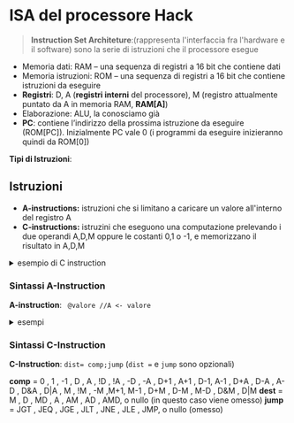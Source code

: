 
# ISA del processore Hack


> **Instruction Set Architeture**:(rappresenta l'interfaccia fra l'hardware e il software) sono la serie di istruzioni che il processore esegue

- Memoria dati: RAM – una sequenza di registri a 16 bit che contiene dati
- Memoria istruzioni: ROM – una sequenza di registri a 16 bit che contiene istruzioni da eseguire
- **Registri**: D, A (**registri interni** del processore), M (registro attualmente puntato da A in memoria RAM, **RAM[A]**) 
- Elaborazione: ALU, la conosciamo già
- **PC**: contiene l’indirizzo della prossima istruzione da eseguire (ROM[PC]). Inizialmente PC vale 0 (i programmi da eseguire inizieranno quindi da ROM[0])

**Tipi di Istruzioni**:

## Istruzioni

- **A-instructions:** istruzioni che si limitano a caricare un valore all'interno del registro A 
- **C-instructions:** istruzini che eseguono una computazione prelevando i due operandi A,D,M oppure le costanti 0,1 o -1, e memorizzano il risultato in A,D,M

<details>
<summary>
esempio di C instruction
</summary>

- Le computazioni che si possono eseguire sono: 0 , 1 , -1 , D , A , !D , !A , -D , -A , D+1 , A+1 , D-1 , A-1 , D+A , D-A , A-D , D&A , D|A , M , !M , -M , M+1 , M-1 , D+M , D-M , M-D , D&M , D|M
- D e A sono i registri interni, M coincide con RAM[A] 
</details>

### Sintassi A-Instruction

**A-instruction**: ` @valore //A <- valore`

<details>
<summary>
esempi
</summary>

Caricare una costante ( D = value)
```asm
@17 // A = 17
D = A // D = 17
```

Caricare un valore da RAM ( D = RAM[A])
```asm
@17 // A = 17
D = M // D = RAM[17]
```


 Selezionare una locazione ROM ( PC = A )
```asm
@17   // A = 17
0;JMP // mette 17 in PC, la prossima
       // istruzione sara’ ROM[17]
```
</details>

### Sintassi C-Instruction

**C-Instruction**: `dist= comp;jump` (`dist =` e `jump` sono opzionali)

**comp** = 0 , 1 , -1 , D , A , !D , !A , -D , -A , D+1 , A+1 , D-1, A-1 , D+A , D-A , A-D , D&A , D|A , M , !M , -M ,M+1, M-1 , D+M , D-M , M-D , D&M , D|M
**dest** = M , D , MD , A , AM , AD , AMD, o nullo (in questo caso viene omesso)
**jump** = JGT , JEQ , JGE , JLT , JNE , JLE , JMP, o nullo (omesso)